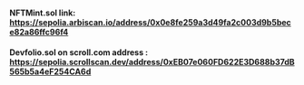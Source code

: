 #### NFTMint.sol link: https://sepolia.arbiscan.io/address/0x0e8fe259a3d49fa2c003d9b5bece82a86ffc96f4

#### Devfolio.sol on scroll.com address : https://sepolia.scrollscan.dev/address/0xEB07e060FD622E3D688b37dB565b5a4eF254CA6d
